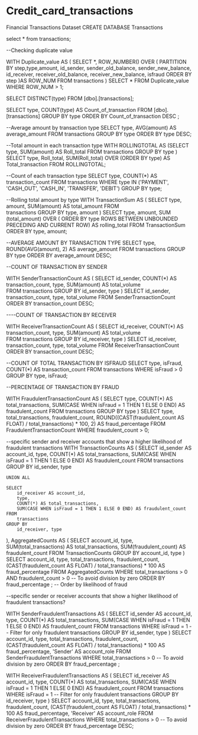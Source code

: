 # Credit_card_transactions
Financial Transactions Dataset
CREATE DATABASE Transactions

select *
from
transactions;


--Checking duplicate value

WITH Duplicate_value  AS
( 
	SELECT *, ROW_NUMBER() OVER (
		PARTITION BY step,type,amount, id_sender, sender_old_balance,
sender_new_balance, id_receiver, receiver_old_balance,
receiver_new_balance, isfraud
	ORDER BY step )AS ROW_NUM
FROM transactions
)
	SELECT * 
	FROM Duplicate_value
WHERE ROW_NUM > 1;

 
 SELECT DISTINCT(type)
 FROM
[dbo].[transactions];

 SELECT type, COUNT(type) AS Count_of_transaction
 FROM
[dbo].[transactions]
GROUP BY type
ORDER BY Count_of_transaction DESC ;

--Average amount by transaction type
SELECT 
    type, 
    AVG(amount) AS average_amount
FROM 
    transactions
GROUP BY 
    type
ORDER BY type DESC;

--Total amount in each transaction type
WITH ROLLINGTOTAL AS
(SELECT type, SUM(amount) AS Roll_total
FROM transactions
GROUP BY type
)
SELECT type, Roll_total, SUM(Roll_total) OVER (ORDER BY type) AS Total_transaction
FROM ROLLINGTOTAL;


--Count of each transaction type
SELECT 
    type, 
    COUNT(*) AS transaction_count
FROM 
    transactions
WHERE 
    type IN ('PAYMENT', 'CASH_OUT', 'CASH_IN', 'TRANSFER', 'DEBIT')
GROUP BY 
    type;


--Rolling total amount by type
WITH TransactionSum AS (
    SELECT 
        type,
        amount,
    SUM(amount) 
	 AS total_amount
FROM  
        transactions
	GROUP BY 
        type,
        amount
)
SELECT 
    type, amount,
   SUM (total_amount) OVER ( ORDER BY type ROWS BETWEEN UNBOUNDED PRECEDING AND CURRENT ROW) AS rolling_total
FROM 
    TransactionSum
ORDER BY 
     type, amount;



--AVERAGE AMOUNT BY TRANSACTION TYPE
SELECT 
    type, 
    ROUND(AVG(amount), 2) AS average_amount
FROM 
    transactions
GROUP BY 
    type
ORDER BY average_amount DESC;



--COUNT OF TRANSACTION BY SENDER

WITH SenderTransactionCount AS (
    SELECT 
        id_sender,
        COUNT(*) AS transaction_count,
		type,
        SUM(amount) AS total_volume  
    FROM 
        transactions
    GROUP BY 
        id_sender, type
)
SELECT 
    id_sender,
    transaction_count,
	type,
    total_volume
FROM 
    SenderTransactionCount
ORDER BY 
    transaction_count DESC;

----COUNT OF TRANSACTION BY RECEIVER

WITH ReceiverTransactionCount AS (
    SELECT 
        id_receiver,
        COUNT(*) AS transaction_count,
		type,
        SUM(amount) AS total_volume  
    FROM 
        transactions
    GROUP BY 
        id_receiver, type
)
SELECT 
    id_receiver,
    transaction_count,
	type,
    total_volume
FROM 
    ReceiverTransactionCount
ORDER BY 
    transaction_count DESC;


--COUNT OF TOTAL TRANSACTION BY ISFRAUD
	SELECT type, isFraud,
	COUNT(*) AS transaction_count
	FROM transactions
	WHERE isFraud > 0
	GROUP BY type, isFraud;


--PERCENTAGE OF TRANSACTION BY FRAUD

WITH FraudulentTransactionCount AS (
    SELECT 
        type,
        COUNT(*) AS total_transactions,
        SUM(CASE WHEN isFraud = 1 THEN 1 ELSE 0 END) AS fraudulent_count
    FROM 
        transactions
    GROUP BY 
        type
	)
SELECT 
    type,
    total_transactions,
    fraudulent_count,
    ROUND((CAST(fraudulent_count AS FLOAT) / total_transactions) * 100, 2) AS fraud_percentage
FROM 
    FraudulentTransactionCount
WHERE fraudulent_count > 0;


--specific sender and receiver accounts that show a higher likelihood of fraudulent transactions
WITH TransactionCounts AS (
    SELECT 
        id_sender AS account_id,
		type,
        COUNT(*) AS total_transactions,
        SUM(CASE WHEN isFraud = 1 THEN 1 ELSE 0 END) AS fraudulent_count
    FROM 
        transactions
    GROUP BY 
        id_sender, type
    
    UNION ALL
    
    SELECT 
        id_receiver AS account_id,
		type,
        COUNT(*) AS total_transactions,
        SUM(CASE WHEN isFraud = 1 THEN 1 ELSE 0 END) AS fraudulent_count
    FROM 
        transactions
    GROUP BY 
        id_receiver, type
), 
	AggregatedCounts AS (
    SELECT 
        account_id,
		type,
        SUM(total_transactions) AS total_transactions,
        SUM(fraudulent_count) AS fraudulent_count
    FROM 
        TransactionCounts
    GROUP BY 
        account_id, type
)
SELECT 
    account_id,
	type,
    total_transactions,
    fraudulent_count,
    (CAST(fraudulent_count AS FLOAT) / total_transactions) * 100 AS fraud_percentage
FROM 
    AggregatedCounts
WHERE 
    total_transactions > 0 
	AND fraudulent_count > 0 -- To avoid division by zero
ORDER BY 
    fraud_percentage ;  -- Order by likelihood of fraud



--specific sender or receiver accounts that show a higher likelihood of fraudulent transactions?

WITH SenderFraudulentTransactions AS (
    SELECT 
   id_sender AS account_id,
        type,
        COUNT(*) AS total_transactions,
        SUM(CASE WHEN isFraud = 1 THEN 1 ELSE 0 END) AS fraudulent_count
    FROM 
        transactions
    WHERE 
        isFraud = 1  -- Filter for only fraudulent transactions
    GROUP BY 
        id_sender, type
)
SELECT 
    account_id,
    type,
    total_transactions,
    fraudulent_count,
    (CAST(fraudulent_count AS FLOAT) / total_transactions) * 100 AS fraud_percentage,
    'Sender' AS account_role
FROM 
    SenderFraudulentTransactions
WHERE 
    total_transactions > 0  -- To avoid division by zero
ORDER BY 
    fraud_percentage ;  


WITH ReceiverFraudulentTransactions AS (
    SELECT 
        id_receiver AS account_id,
        type,
        COUNT(*) AS total_transactions,
        SUM(CASE WHEN isFraud = 1 THEN 1 ELSE 0 END) AS fraudulent_count
    FROM 
        transactions
    WHERE 
        isFraud = 1  -- Filter for only fraudulent transactions
    GROUP BY 
        id_receiver, type
)
SELECT 
    account_id,
    type,
    total_transactions,
    fraudulent_count,
    (CAST(fraudulent_count AS FLOAT) / total_transactions) * 100 AS fraud_percentage,
    'Receiver' AS account_role
FROM 
    ReceiverFraudulentTransactions
WHERE 
    total_transactions > 0  -- To avoid division by zero
ORDER BY 
    fraud_percentage DESC;  
